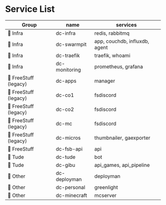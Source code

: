 # Service List


Group                 | name          | services
----------------------|---------------|----------------------
📡 Infra              | dc-infra      | redis, rabbitmq
📡 Infra              | dc-swarmpit   | app, couchdb, influxdb, agent
📡 Infra              | dc-traefik    | traefik, whoami
📡 Infra              | dc-monitoring | prometheus, grafana
🛒 FreeStuff (legacy) | dc-apps       | manager
🛒 FreeStuff (legacy) | dc-co1        | fsdiscord
🛒 FreeStuff (legacy) | dc-co2        | fsdiscord
🛒 FreeStuff (legacy) | dc-mc         | fsdiscord
🛒 FreeStuff (legacy) | dc-micros     | thumbnailer, gaexporter
🎁 FreeStuff          | dc-fsb-api    | api
🐢 Tude               | dc-tude       | bot
🐢 Tude               | dc-gibu       | api_games, api_pipeline
🔹 Other              | dc-deployman  | deployman
🔹 Other              | dc-personal   | greenlight
🔹 Other              | dc-minecraft  | mcserver

